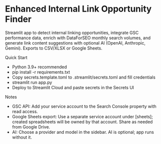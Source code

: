 # Enhanced Internal Link Opportunity Finder

Streamlit app to detect internal linking opportunities, integrate GSC performance data, enrich with DataForSEO monthly search volumes, and generate link content suggestions with optional AI (OpenAI, Anthropic, Gemini). Exports to CSV/XLSX or Google Sheets.

Quick Start
- Python 3.9+ recommended
- pip install -r requirements.txt
- Copy secrets.template.toml to .streamlit/secrets.toml and fill credentials
- streamlit run app.py
- Deploy to Streamlit Cloud and paste secrets in the Secrets UI

Notes
- GSC API: Add your service account to the Search Console property with read access.
- Google Sheets export: Use a separate service account under [sheets]; created spreadsheets will be owned by that account. Share as needed from Google Drive.
- AI: Choose a provider and model in the sidebar. AI is optional; app runs without it.
